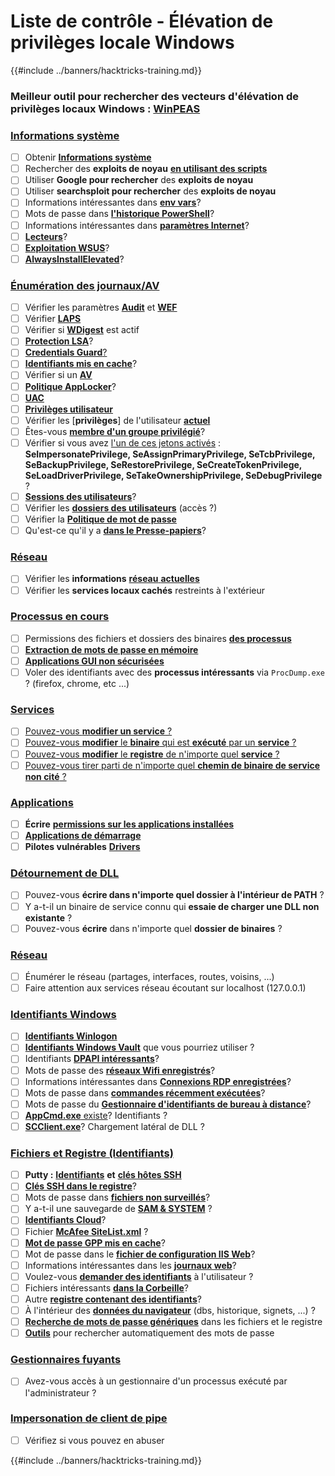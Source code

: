 # Liste de contrôle - Élévation de privilèges locale Windows

{{#include ../banners/hacktricks-training.md}}

### **Meilleur outil pour rechercher des vecteurs d'élévation de privilèges locaux Windows :** [**WinPEAS**](https://github.com/carlospolop/privilege-escalation-awesome-scripts-suite/tree/master/winPEAS)

### [Informations système](windows-local-privilege-escalation/#system-info)

- [ ] Obtenir [**Informations système**](windows-local-privilege-escalation/#system-info)
- [ ] Rechercher des **exploits de noyau** [**en utilisant des scripts**](windows-local-privilege-escalation/#version-exploits)
- [ ] Utiliser **Google pour rechercher** des **exploits de noyau**
- [ ] Utiliser **searchsploit pour rechercher** des **exploits de noyau**
- [ ] Informations intéressantes dans [**env vars**](windows-local-privilege-escalation/#environment)?
- [ ] Mots de passe dans [**l'historique PowerShell**](windows-local-privilege-escalation/#powershell-history)?
- [ ] Informations intéressantes dans [**paramètres Internet**](windows-local-privilege-escalation/#internet-settings)?
- [ ] [**Lecteurs**](windows-local-privilege-escalation/#drives)?
- [ ] [**Exploitation WSUS**](windows-local-privilege-escalation/#wsus)?
- [ ] [**AlwaysInstallElevated**](windows-local-privilege-escalation/#alwaysinstallelevated)?

### [Énumération des journaux/AV](windows-local-privilege-escalation/#enumeration)

- [ ] Vérifier les paramètres [**Audit**](windows-local-privilege-escalation/#audit-settings) et [**WEF**](windows-local-privilege-escalation/#wef)
- [ ] Vérifier [**LAPS**](windows-local-privilege-escalation/#laps)
- [ ] Vérifier si [**WDigest**](windows-local-privilege-escalation/#wdigest) est actif
- [ ] [**Protection LSA**](windows-local-privilege-escalation/#lsa-protection)?
- [ ] [**Credentials Guard**](windows-local-privilege-escalation/#credentials-guard)[?](windows-local-privilege-escalation/#cached-credentials)
- [ ] [**Identifiants mis en cache**](windows-local-privilege-escalation/#cached-credentials)?
- [ ] Vérifier si un [**AV**](https://github.com/carlospolop/hacktricks/blob/master/windows-hardening/windows-av-bypass/README.md)
- [ ] [**Politique AppLocker**](https://github.com/carlospolop/hacktricks/blob/master/windows-hardening/authentication-credentials-uac-and-efs/README.md#applocker-policy)?
- [ ] [**UAC**](https://github.com/carlospolop/hacktricks/blob/master/windows-hardening/authentication-credentials-uac-and-efs/uac-user-account-control/README.md)
- [ ] [**Privilèges utilisateur**](windows-local-privilege-escalation/#users-and-groups)
- [ ] Vérifier les [**privilèges**] de l'utilisateur [**actuel**](windows-local-privilege-escalation/#users-and-groups)
- [ ] Êtes-vous [**membre d'un groupe privilégié**](windows-local-privilege-escalation/#privileged-groups)?
- [ ] Vérifier si vous avez [l'un de ces jetons activés](windows-local-privilege-escalation/#token-manipulation) : **SeImpersonatePrivilege, SeAssignPrimaryPrivilege, SeTcbPrivilege, SeBackupPrivilege, SeRestorePrivilege, SeCreateTokenPrivilege, SeLoadDriverPrivilege, SeTakeOwnershipPrivilege, SeDebugPrivilege** ?
- [ ] [**Sessions des utilisateurs**](windows-local-privilege-escalation/#logged-users-sessions)?
- [ ] Vérifier les [**dossiers des utilisateurs**](windows-local-privilege-escalation/#home-folders) (accès ?)
- [ ] Vérifier la [**Politique de mot de passe**](windows-local-privilege-escalation/#password-policy)
- [ ] Qu'est-ce qu'il y a [**dans le Presse-papiers**](windows-local-privilege-escalation/#get-the-content-of-the-clipboard)?

### [Réseau](windows-local-privilege-escalation/#network)

- [ ] Vérifier les **informations** [**réseau** **actuelles**](windows-local-privilege-escalation/#network)
- [ ] Vérifier les **services locaux cachés** restreints à l'extérieur

### [Processus en cours](windows-local-privilege-escalation/#running-processes)

- [ ] Permissions des fichiers et dossiers des binaires [**des processus**](windows-local-privilege-escalation/#file-and-folder-permissions)
- [ ] [**Extraction de mots de passe en mémoire**](windows-local-privilege-escalation/#memory-password-mining)
- [ ] [**Applications GUI non sécurisées**](windows-local-privilege-escalation/#insecure-gui-apps)
- [ ] Voler des identifiants avec des **processus intéressants** via `ProcDump.exe` ? (firefox, chrome, etc ...)

### [Services](windows-local-privilege-escalation/#services)

- [ ] [Pouvez-vous **modifier un service** ?](windows-local-privilege-escalation/#permissions)
- [ ] [Pouvez-vous **modifier** le **binaire** qui est **exécuté** par un **service** ?](windows-local-privilege-escalation/#modify-service-binary-path)
- [ ] [Pouvez-vous **modifier** le **registre** de n'importe quel **service** ?](windows-local-privilege-escalation/#services-registry-modify-permissions)
- [ ] [Pouvez-vous tirer parti de n'importe quel **chemin de binaire de service non cité** ?](windows-local-privilege-escalation/#unquoted-service-paths)

### [**Applications**](windows-local-privilege-escalation/#applications)

- [ ] **Écrire** [**permissions sur les applications installées**](windows-local-privilege-escalation/#write-permissions)
- [ ] [**Applications de démarrage**](windows-local-privilege-escalation/#run-at-startup)
- [ ] **Pilotes vulnérables** [**Drivers**](windows-local-privilege-escalation/#drivers)

### [Détournement de DLL](windows-local-privilege-escalation/#path-dll-hijacking)

- [ ] Pouvez-vous **écrire dans n'importe quel dossier à l'intérieur de PATH** ?
- [ ] Y a-t-il un binaire de service connu qui **essaie de charger une DLL non existante** ?
- [ ] Pouvez-vous **écrire** dans n'importe quel **dossier de binaires** ?

### [Réseau](windows-local-privilege-escalation/#network)

- [ ] Énumérer le réseau (partages, interfaces, routes, voisins, ...)
- [ ] Faire attention aux services réseau écoutant sur localhost (127.0.0.1)

### [Identifiants Windows](windows-local-privilege-escalation/#windows-credentials)

- [ ] [**Identifiants Winlogon**](windows-local-privilege-escalation/#winlogon-credentials)
- [ ] [**Identifiants Windows Vault**](windows-local-privilege-escalation/#credentials-manager-windows-vault) que vous pourriez utiliser ?
- [ ] Identifiants [**DPAPI intéressants**](windows-local-privilege-escalation/#dpapi)?
- [ ] Mots de passe des [**réseaux Wifi enregistrés**](windows-local-privilege-escalation/#wifi)?
- [ ] Informations intéressantes dans [**Connexions RDP enregistrées**](windows-local-privilege-escalation/#saved-rdp-connections)?
- [ ] Mots de passe dans [**commandes récemment exécutées**](windows-local-privilege-escalation/#recently-run-commands)?
- [ ] Mots de passe du [**Gestionnaire d'identifiants de bureau à distance**](windows-local-privilege-escalation/#remote-desktop-credential-manager)?
- [ ] [**AppCmd.exe** existe](windows-local-privilege-escalation/#appcmd-exe)? Identifiants ?
- [ ] [**SCClient.exe**](windows-local-privilege-escalation/#scclient-sccm)? Chargement latéral de DLL ?

### [Fichiers et Registre (Identifiants)](windows-local-privilege-escalation/#files-and-registry-credentials)

- [ ] **Putty :** [**Identifiants**](windows-local-privilege-escalation/#putty-creds) **et** [**clés hôtes SSH**](windows-local-privilege-escalation/#putty-ssh-host-keys)
- [ ] [**Clés SSH dans le registre**](windows-local-privilege-escalation/#ssh-keys-in-registry)?
- [ ] Mots de passe dans [**fichiers non surveillés**](windows-local-privilege-escalation/#unattended-files)?
- [ ] Y a-t-il une sauvegarde de [**SAM & SYSTEM**](windows-local-privilege-escalation/#sam-and-system-backups) ?
- [ ] [**Identifiants Cloud**](windows-local-privilege-escalation/#cloud-credentials)?
- [ ] Fichier [**McAfee SiteList.xml**](windows-local-privilege-escalation/#mcafee-sitelist.xml) ?
- [ ] [**Mot de passe GPP mis en cache**](windows-local-privilege-escalation/#cached-gpp-pasword)?
- [ ] Mot de passe dans le [**fichier de configuration IIS Web**](windows-local-privilege-escalation/#iis-web-config)?
- [ ] Informations intéressantes dans les [**journaux web**](windows-local-privilege-escalation/#logs)?
- [ ] Voulez-vous [**demander des identifiants**](windows-local-privilege-escalation/#ask-for-credentials) à l'utilisateur ?
- [ ] Fichiers intéressants [**dans la Corbeille**](windows-local-privilege-escalation/#credentials-in-the-recyclebin)?
- [ ] Autre [**registre contenant des identifiants**](windows-local-privilege-escalation/#inside-the-registry)?
- [ ] À l'intérieur des [**données du navigateur**](windows-local-privilege-escalation/#browsers-history) (dbs, historique, signets, ...) ?
- [ ] [**Recherche de mots de passe génériques**](windows-local-privilege-escalation/#generic-password-search-in-files-and-registry) dans les fichiers et le registre
- [ ] [**Outils**](windows-local-privilege-escalation/#tools-that-search-for-passwords) pour rechercher automatiquement des mots de passe

### [Gestionnaires fuyants](windows-local-privilege-escalation/#leaked-handlers)

- [ ] Avez-vous accès à un gestionnaire d'un processus exécuté par l'administrateur ?

### [Impersonation de client de pipe](windows-local-privilege-escalation/#named-pipe-client-impersonation)

- [ ] Vérifiez si vous pouvez en abuser

{{#include ../banners/hacktricks-training.md}}
